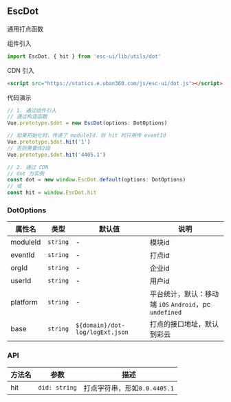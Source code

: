## EscDot

通用打点函数

组件引入

```js
import EscDot, { hit } from 'esc-ui/lib/utils/dot'
```

CDN 引入
```html
<script src="https://statics.e.uban360.com/js/esc-ui/dot.js"></script>  
```

代码演示
```js
// 1. 通过组件引入
// 通过构造函数
Vue.prototype.$dot = new EscDot(options: DotOptions)

// 如果初始化时，传递了 moduleId，则 hit 时只用传 eventId
Vue.prototype.$dot.hit('1')
// 否则需要传2段
Vue.prototype.$dot.hit('4405.1')

// 2. 通过 CDN
// dot 为实例
const dot = new window.EscDot.default(options: DotOptions)
// 或
const hit = window.EscDot.hit
```

### DotOptions
属性名|类型|默认值|说明
---|-----|----|----
moduleId|`string`|-|模块id
eventId|`string`|-|打点id
orgId|`string`|-|企业id
userId|`string`|-|用户id
platform|`string`|-|平台统计，默认：移动端 `iOS` `Android`，pc `undefined`
base|`string`|`${domain}/dot-log/logExt.json`|打点的接口地址，默认到彩云

### API
方法名|参数|描述
---|---|---
hit|`did: string`|打点字符串，形如`0.0.4405.1`
